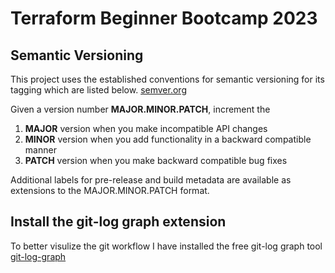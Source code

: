 # Terraform Beginner Bootcamp 2023

## Semantic Versioning

This project uses the  established conventions for semantic versioning for its tagging which are listed below.
[semver.org](https://semver.org/)

Given a version number **MAJOR.MINOR.PATCH**, increment the

   1. **MAJOR** version when you make incompatible API changes
   2. **MINOR** version when you add functionality in a backward compatible manner
   3. **PATCH** version when you make backward compatible bug fixes

Additional labels for pre-release and build metadata are available as extensions to the MAJOR.MINOR.PATCH format.

## Install the git-log graph extension

To better visulize the git workflow I have installed the free git-log graph tool
[git-log-graph](https://github.com/phil294/git-log--graph#readme)

